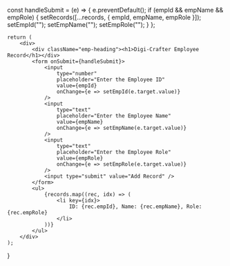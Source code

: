 const handleSubmit = (e) => {
        e.preventDefault();
        if (empId && empName && empRole) {
            setRecords([...records, { empId, empName, empRole }]);
            setEmpId("");
            setEmpName("");
            setEmpRole("");
        }
    };

    return (
        <div>
            <div className="emp-heading"><h1>Digi-Crafter Employee Record</h1></div>
            <form onSubmit={handleSubmit}>
                <input
                    type="number"
                    placeholder="Enter the Employee ID"
                    value={empId}
                    onChange={e => setEmpId(e.target.value)}
                />
                <input
                    type="text"
                    placeholder="Enter the Employee Name"
                    value={empName}
                    onChange={e => setEmpName(e.target.value)}
                />
                <input
                    type="text"
                    placeholder="Enter the Employee Role"
                    value={empRole}
                    onChange={e => setEmpRole(e.target.value)}
                />
                <input type="submit" value="Add Record" />
            </form>
            <ul>
                {records.map((rec, idx) => (
                    <li key={idx}>
                        ID: {rec.empId}, Name: {rec.empName}, Role: {rec.empRole}
                    </li>
                ))}
            </ul>
        </div>
    );
}